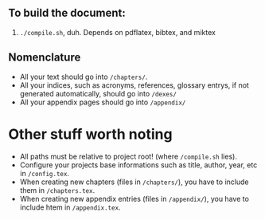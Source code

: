 ## To build the document:
1) `./compile.sh`, duh. Depends on pdflatex, bibtex, and miktex

## Nomenclature  
* All your text should go into `/chapters/`.
* All your indices, such as acronyms, references, glossary entrys, if not generated automatically, should go into `/dexes/`
* All your appendix pages should go into `/appendix/`

# Other stuff worth noting
* All paths must be relative to project root! (where `/compile.sh` lies).
* Configure your projects base informations such as title, author, year, etc in `/config.tex`.
* When creating new chapters (files in `/chapters/`), you have to include them in `/chapters.tex`.
* When creating new appendix entries (files in `/appendix/`), you have to include htem in `/appendix.tex`.
